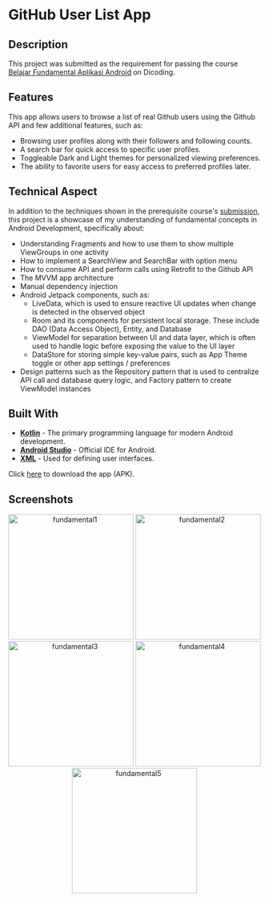 # GitHub User List App

## Description
This project was submitted as the requirement for passing the course [Belajar Fundamental Aplikasi Android](https://www.dicoding.com/academies/14-belajar-fundamental-aplikasi-android) on Dicoding.

## Features
This app allows users to browse a list of real Github users using the Github API and few additional features, such as:
- Browsing user profiles along with their followers and following counts.
- A search bar for quick access to specific user profiles.
- Toggleable Dark and Light themes for personalized viewing preferences.
- The ability to favorite users for easy access to preferred profiles later.

## Technical Aspect
In addition to the techniques shown in the prerequisite course's [submission](https://github.com/mediarahan/DicodingBeginner), this project is a showcase of my understanding of fundamental concepts in Android Development, specifically about:
- Understanding Fragments and how to use them to show multiple ViewGroups in one activity
- How to implement a SearchView and SearchBar with option menu
- How to consume API and perform calls using Retrofit to the Github API
- The MVVM app architecture
- Manual dependency injection
- Android Jetpack components, such as:
  - LiveData, which is used to ensure reactive UI updates when change is detected in the observed object
  - Room and its components for persistent local storage. These include DAO (Data Access Object), Entity, and Database
  - ViewModel for separation between UI and data layer, which is often used to handle logic before exposing the value to the UI layer
  - DataStore for storing simple key-value pairs, such as App Theme toggle or other app settings / preferences
- Design patterns such as the Repository pattern that is used to centralize API call and database query logic, and Factory pattern to create ViewModel instances

## Built With
- **[Kotlin](https://kotlinlang.org/)** - The primary programming language for modern Android development.
- **[Android Studio](https://developer.android.com/studio)** - Official IDE for Android.
- **[XML](https://developer.android.com/guide/topics/ui/declaring-layout)** - Used for defining user interfaces.

Click [here](https://drive.google.com/file/d/1P4MSWzerwf2tT-DIMgVkUTOhEP9KNeCg/view?usp=sharing) to download the app (APK).

## Screenshots
<p align="center">
  <img src="https://github.com/user-attachments/assets/409ad156-6907-4aba-b69d-af6d9790d8a6" alt="fundamental1" width="250"/>
  <img src="https://github.com/user-attachments/assets/29076e80-7dc8-48b2-8cfb-cf0c938ade98" alt="fundamental2" width="250"/>
  <img src="https://github.com/user-attachments/assets/e892594e-e483-4378-806b-d879a7298036" alt="fundamental3" width="250"/>
  <img src="https://github.com/user-attachments/assets/48de59b7-7264-4a2d-8b4a-8d5f8d166f27" alt="fundamental4" width="250"/>
  <img src="https://github.com/user-attachments/assets/88c7a5ea-58d6-4355-9de8-04c7566cdee1" alt="fundamental5" width="250"/>
</p>
